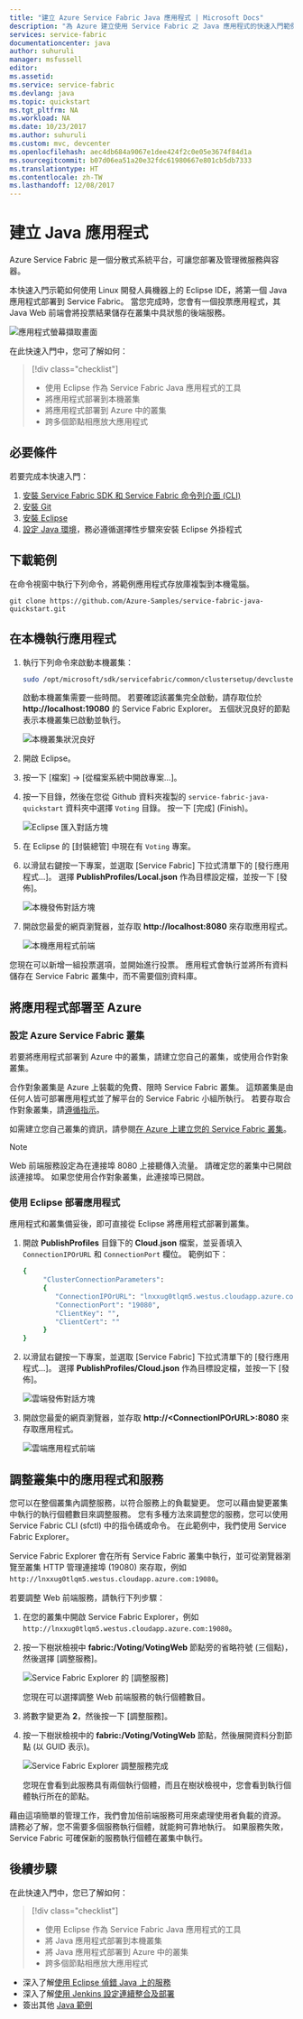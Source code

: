 ```yaml
---
title: "建立 Azure Service Fabric Java 應用程式 | Microsoft Docs"
description: "為 Azure 建立使用 Service Fabric 之 Java 應用程式的快速入門範例。"
services: service-fabric
documentationcenter: java
author: suhuruli
manager: msfussell
editor: 
ms.assetid: 
ms.service: service-fabric
ms.devlang: java
ms.topic: quickstart
ms.tgt_pltfrm: NA
ms.workload: NA
ms.date: 10/23/2017
ms.author: suhuruli
ms.custom: mvc, devcenter
ms.openlocfilehash: aec4db684a9067e1dee424f2c0e05e3674f84d1a
ms.sourcegitcommit: b07d06ea51a20e32fdc61980667e801cb5db7333
ms.translationtype: HT
ms.contentlocale: zh-TW
ms.lasthandoff: 12/08/2017
---
```

# <a name="create-a-java-application"></a>建立 Java 應用程式
Azure Service Fabric 是一個分散式系統平台，可讓您部署及管理微服務與容器。 

本快速入門示範如何使用 Linux 開發人員機器上的 Eclipse IDE，將第一個 Java 應用程式部署到 Service Fabric。 當您完成時，您會有一個投票應用程式，其 Java Web 前端會將投票結果儲存在叢集中具狀態的後端服務。

![應用程式螢幕擷取畫面](./media/service-fabric-quickstart-java/votingapp.png)

在此快速入門中，您可了解如何：

> [!div class="checklist"]
> * 使用 Eclipse 作為 Service Fabric Java 應用程式的工具
> * 將應用程式部署到本機叢集 
> * 將應用程式部署到 Azure 中的叢集
> * 跨多個節點相應放大應用程式

## <a name="prerequisites"></a>必要條件
若要完成本快速入門：
1. [安裝 Service Fabric SDK 和 Service Fabric 命令列介面 (CLI)](https://docs.microsoft.com/azure/service-fabric/service-fabric-get-started-linux#installation-methods)
2. [安裝 Git](https://git-scm.com/)
3. [安裝 Eclipse](https://www.eclipse.org/downloads/)
4. [設定 Java 環境](https://docs.microsoft.com/azure/service-fabric/service-fabric-get-started-linux#set-up-java-development)，務必遵循選擇性步驟來安裝 Eclipse 外掛程式 

## <a name="download-the-sample"></a>下載範例
在命令視窗中執行下列命令，將範例應用程式存放庫複製到本機電腦。
```
git clone https://github.com/Azure-Samples/service-fabric-java-quickstart.git
```

## <a name="run-the-application-locally"></a>在本機執行應用程式
1. 執行下列命令來啟動本機叢集：

    ```bash
    sudo /opt/microsoft/sdk/servicefabric/common/clustersetup/devclustersetup.sh
    ```
    啟動本機叢集需要一些時間。 若要確認該叢集完全啟動，請存取位於 **http://localhost:19080** 的 Service Fabric Explorer。 五個狀況良好的節點表示本機叢集已啟動並執行。 
    
    ![本機叢集狀況良好](./media/service-fabric-quickstart-java/localclusterup.png)

2. 開啟 Eclipse。
3. 按一下 [檔案] -> [從檔案系統中開啟專案...]。 
4. 按一下目錄，然後在您從 Github 資料夾複製的 `service-fabric-java-quickstart` 資料夾中選擇 `Voting` 目錄。 按一下 [完成] (Finish)。 

    ![Eclipse 匯入對話方塊](./media/service-fabric-quickstart-java/eclipseimport.png)
    
5. 在 Eclipse 的 [封裝總管] 中現在有 `Voting` 專案。 
6. 以滑鼠右鍵按一下專案，並選取 [Service Fabric] 下拉式清單下的 [發行應用程式...]。 選擇 **PublishProfiles/Local.json** 作為目標設定檔，並按一下 [發佈]。 

    ![本機發佈對話方塊](./media/service-fabric-quickstart-java/localjson.png)
    
7. 開啟您最愛的網頁瀏覽器，並存取 **http://localhost:8080** 來存取應用程式。 

    ![本機應用程式前端](./media/service-fabric-quickstart-java/runninglocally.png)
    
您現在可以新增一組投票選項，並開始進行投票。 應用程式會執行並將所有資料儲存在 Service Fabric 叢集中，而不需要個別資料庫。

## <a name="deploy-the-application-to-azure"></a>將應用程式部署至 Azure

### <a name="set-up-your-azure-service-fabric-cluster"></a>設定 Azure Service Fabric 叢集
若要將應用程式部署到 Azure 中的叢集，請建立您自己的叢集，或使用合作對象叢集。

合作對象叢集是 Azure 上裝載的免費、限時 Service Fabric 叢集。 這類叢集是由任何人皆可部署應用程式並了解平台的 Service Fabric 小組所執行。 若要存取合作對象叢集，請[遵循指示](http://aka.ms/tryservicefabric)。 

如需建立您自己叢集的資訊，請參閱[在 Azure 上建立您的 Service Fabric 叢集](service-fabric-tutorial-create-vnet-and-linux-cluster.md)。

> [!Note]
> Web 前端服務設定為在連接埠 8080 上接聽傳入流量。 請確定您的叢集中已開啟該連接埠。 如果您使用合作對象叢集，此連接埠已開啟。
>

### <a name="deploy-the-application-using-eclipse"></a>使用 Eclipse 部署應用程式
應用程式和叢集備妥後，即可直接從 Eclipse 將應用程式部署到叢集。

1. 開啟 **PublishProfiles** 目錄下的 **Cloud.json** 檔案，並妥善填入 `ConnectionIPOrURL` 和 `ConnectionPort` 欄位。 範例如下： 

    ```bash
    {
         "ClusterConnectionParameters": 
         {
            "ConnectionIPOrURL": "lnxxug0tlqm5.westus.cloudapp.azure.com",
            "ConnectionPort": "19080",
            "ClientKey": "",
            "ClientCert": ""
         }
    }
    ```

2. 以滑鼠右鍵按一下專案，並選取 [Service Fabric] 下拉式清單下的 [發行應用程式...]。 選擇 **PublishProfiles/Cloud.json** 作為目標設定檔，並按一下 [發佈]。 

    ![雲端發佈對話方塊](./media/service-fabric-quickstart-java/cloudjson.png)

3. 開啟您最愛的網頁瀏覽器，並存取 **http://\<ConnectionIPOrURL>:8080** 來存取應用程式。 

    ![雲端應用程式前端](./media/service-fabric-quickstart-java/runningcloud.png)
    
## <a name="scale-applications-and-services-in-a-cluster"></a>調整叢集中的應用程式和服務
您可以在整個叢集內調整服務，以符合服務上的負載變更。 您可以藉由變更叢集中執行的執行個體數目來調整服務。 您有多種方法來調整您的服務，您可以使用 Service Fabric CLI (sfctl) 中的指令碼或命令。 在此範例中，我們使用 Service Fabric Explorer。

Service Fabric Explorer 會在所有 Service Fabric 叢集中執行，並可從瀏覽器瀏覽至叢集 HTTP 管理連接埠 (19080) 來存取，例如 `http://lnxxug0tlqm5.westus.cloudapp.azure.com:19080`。

若要調整 Web 前端服務，請執行下列步驟：

1. 在您的叢集中開啟 Service Fabric Explorer，例如 `http://lnxxug0tlqm5.westus.cloudapp.azure.com:19080`。
2. 按一下樹狀檢視中 **fabric:/Voting/VotingWeb** 節點旁的省略符號 (三個點)，然後選擇 [調整服務]。

    ![Service Fabric Explorer 的 [調整服務]](./media/service-fabric-quickstart-java/scaleservicejavaquickstart.png)

    您現在可以選擇調整 Web 前端服務的執行個體數目。

3. 將數字變更為 **2**，然後按一下 [調整服務]。
4. 按一下樹狀檢視中的 **fabric:/Voting/VotingWeb** 節點，然後展開資料分割節點 (以 GUID 表示)。

    ![Service Fabric Explorer 調整服務完成](./media/service-fabric-quickstart-java/servicescaled.png)

    您現在會看到此服務具有兩個執行個體，而且在樹狀檢視中，您會看到執行個體執行所在的節點。

藉由這項簡單的管理工作，我們會加倍前端服務可用來處理使用者負載的資源。 請務必了解，您不需要多個服務執行個體，就能夠可靠地執行。 如果服務失敗，Service Fabric 可確保新的服務執行個體在叢集中執行。

## <a name="next-steps"></a>後續步驟
在此快速入門中，您已了解如何：

> [!div class="checklist"]
> * 使用 Eclipse 作為 Service Fabric Java 應用程式的工具
> * 將 Java 應用程式部署到本機叢集 
> * 將 Java 應用程式部署到 Azure 中的叢集
> * 跨多個節點相應放大應用程式

* 深入了解[使用 Eclipse 偵錯 Java 上的服務](service-fabric-debugging-your-application-java.md)
* 深入了解[使用 Jenkins 設定連續整合及部署](service-fabric-cicd-your-linux-applications-with-jenkins.md)
* 簽出其他 [Java 範例](https://github.com/Azure-Samples/service-fabric-java-getting-started)